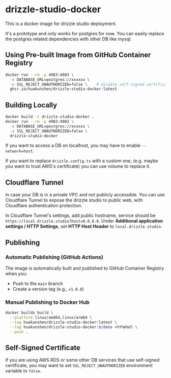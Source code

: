 # drizzle-studio-docker

This is a docker image for drizzle studio deployment.

It's a prototype and only works for postgres for now.
You can easily replace the postgres related dependencies with other DB like mysql.

## Using Pre-built Image from GitHub Container Registry

```bash
docker run --rm -p 4983:4983 \
  -e DATABASE_URL=postgres://xxxxxx \
  -e SSL_REJECT_UNAUTHORIZED=false \    # disable self-signed certificate check (optional: default to true)
  ghcr.io/huakunshen/drizzle-studio-docker:latest
```

## Building Locally

```bash
docker build -t drizzle-studio-docker .
docker run --rm -p 4983:4983 \
  -e DATABASE_URL=postgres://xxxxxx \
  -e SSL_REJECT_UNAUTHORIZED=false \
  drizzle-studio-docker
```

If you want to access a DB on localhost, you may have to enable `--network=host`.

If you want to replace `drizzle.config.ts` with a custom one, (e.g. maybe you want to trust AWS's certificate)
you can use volume to replace it.

## Cloudflare Tunnel

In case your DB is in a private VPC and not publicly accessible.
You can use Cloudflare Tunnel to expose the drizzle studio to public web, with Cloudflare authentication protection.

In Cloudflare Tunnel's settings, add public hostname, service should be `https://local.drizzle.studio?host=0.0.0.0`.
Under **Additional application settings / HTTP Settings**, set **HTTP Host Header** to `local.drizzle.studio`.

## Publishing

### Automatic Publishing (GitHub Actions)
The image is automatically built and published to GitHub Container Registry when you:
- Push to the `main` branch
- Create a version tag (e.g., `v1.0.0`)

### Manual Publishing to Docker Hub
```bash
docker buildx build \
  --platform linux/amd64,linux/arm64 \
  --tag huakunshen/drizzle-studio-docker:latest \
  --tag huakunshen/drizzle-studio-docker:$(date +%Y%m%d) \
  --push .
```

## Self-Signed Certificate

If you are using AWS RDS or some other DB services that use self-signed certificate, you may want to set
`SSL_REJECT_UNAUTHORIZED` environment variable to `false`.
